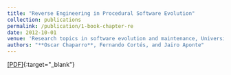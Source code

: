 ```yaml
---
title: "Reverse Engineering in Procedural Software Evolution"
collection: publications
permalink: /publication/1-book-chapter-re
date: 2012-10-01
venue: 'Research topics in software evolution and maintenance, Universidad Nacional de Colombia - Book chapter'
authors: "**Oscar Chaparro**, Fernando Cortés, and Jairo Aponte"
---
```

[[PDF]](https://books.google.com/books/about/Research_topics_in_software_evolution_an.html?id=KW5B8y0OWWEC){:target="_blank"}
